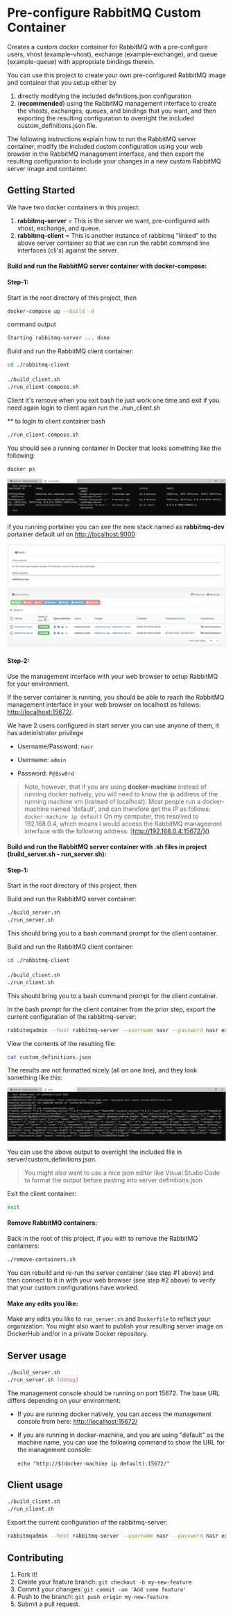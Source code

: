 # Pre-configure RabbitMQ Custom Container

Creates a custom docker container for RabbitMQ with a pre-configure users, vhost (example-vhost), exchange (example-exchange), and queue (example-queue) with appropriate bindings therein.

You can use this project to create your own pre-configured RabbitMQ image and container that you setup either by

1. directly modifying the included definitions.json configuration
2. (**recommended**) using the RabbitMQ management interface to create the vhosts, exchanges, queues, and bindings that you want, and then exporting the resulting configuration to overright the included custom_definitions.json file.

The following instructions explain how to run the RabbitMQ server container, modify the included custom configuration using your web browser in the RabbitMQ management interface, and then export the resulting configuration to include your changes in a new custom RabbitMQ server image and container.


## Getting Started

We have two docker containers in this project:

1. **rabbitmq-server** = This is the server we want, pre-configured with vhost, exchange, and queue.
2. **rabbitmq-client** = This is another instance of rabbitmq "linked" to the above server container so that we can run the rabbit command line interfaces (cli's) against the server.

#### Build and run the RabbitMQ server container with docker-compose:

#### Step-1:

Start in the root directory of this project, then

```bash
docker-compose up --build -d
```

command output
```bash
Starting rabbitmq-server ... done
```

Build and run the RabbitMQ client container:

```bash
cd ./rabbitmq-client

./build_client.sh
./run_client-compose.sh
```

Client it's remove when you exit bash he just work one time and exit if you need again login to client again run the ./run_client.sh

** to login to client container bash

```bash
./run_client-compose.sh
```

You should see a running container in Docker that looks something like the following:

```bash
docker ps
```

 <img src="https://github.com/nasraldin/rabbitmq-preconfigure-container/blob/master/img/rabbitmq-dev-ps.png" />

if you running portainer you can see the new stack named as **rabbitmq-dev**
 portainer default url on [http://localhost:9000](http://localhost:9000/#/stacks/rabbitmq-dev?type=2&external=true)
 
 <img src="https://github.com/nasraldin/rabbitmq-preconfigure-container/blob/master/img/rabbitmq-dev-stack.png" />

#### Step-2:

Use the management interface with your web browser to setup RabbitMQ for your environment.

If the server container is running, you should be able to reach the RabbitMQ management interface in your web browser on localhost as follows: [http://localhost:15672/]().

We have 2 users configured in start server you can use anyone of them, it has administrator privilege

* Username/Password: `nasr`

* Username: `admin`
* Password: `P@$sw0rd`

> Note, however, that if you are using **docker-machine** instead of running docker natively, you will need to know the ip address of the running machine vm (instead of localhost). Most people run a docker-machine named 'default', and can therefore get the IP as follows:
>  ```docker-machine ip default```
> On my computer, this resolved to 192.168.0.4, which means I would access the RabbitMQ management interface with the following address: [http://192.168.0.4:15672/]()


#### Build and run the RabbitMQ server container with .sh files in project (build_server.sh - run_server.sh):

#### Step-1:

Start in the root directory of this project, then

Build and run the RabbitMQ server container:

```bash
./build_server.sh
./run_server.sh
```
This should bring you to a bash command prompt for the client container.

Build and run the RabbitMQ client container:

```bash
cd ./rabbitmq-client

./build_client.sh
./run_client.sh
```

This should bring you to a bash command prompt for the client container.

In the bash prompt for the client container from the prior step, export the current configuration of the rabbitmq-server:

```bash
rabbitmqadmin --host rabbitmq-server --username nasr --password nasr export custom_definitions.json
```

View the contents of the resulting file:

```bash
cat custom_definitions.json
```

The results are not formatted nicely (all on one line), and they look something like this:

 <img src="https://github.com/nasraldin/rabbitmq-preconfigure-container/blob/master/img/rabbitmq-dev-config.png" />

You can use the above output to overright the included file in server/custom_definitions.json. 
> You might also want to use a nice json editor like Visual Studio Code to format the output before pasting into server definitions.json

Exit the client container:

```bash
exit
```

#### Remove RabbitMQ containers:

Back in the root of this project, if you with to remove the RabbitMQ containers:

```bash
./remove-containers.sh
```

You can rebuild and re-run the server container (see step #1 above) and then connect to it in with your web browser (see step #2 above) to verify that your custom configurations have worked.

#### Make any edits you like:

Make any edits you like to ```run_server.sh``` and ```Dockerfile``` to reflect your organization. You might also want to publish your resulting server image on DockerHub and/or in a private Docker repository.

## Server usage

```bash
./build_server.sh
./run_server.sh [debug]
```
The management console should be running on port 15672. The base URL differs depending on your environment:

* If you are running docker natively, you can access the management console from here: [http://localhost:15672/](http://localhost:15672/)
* If you are running in docker-machine, and you are using "default" as the machine name, you can use the following command to show the URL for the management console:

   ```echo "http://$(docker-machine ip default):15672/"```

## Client usage

```bash
./build_client.sh
./run_client.sh
```

Export the current configuration of the rabbitmq-server:

```bash
rabbitmqadmin --host rabbitmq-server --username nasr --password nasr export custom_definitions.json
```

## Contributing

1. Fork it!
2. Create your feature branch: `git checkout -b my-new-feature`
3. Commit your changes: `git commit -am 'Add some feature'`
4. Push to the branch: `git push origin my-new-feature`
5. Submit a pull request.


